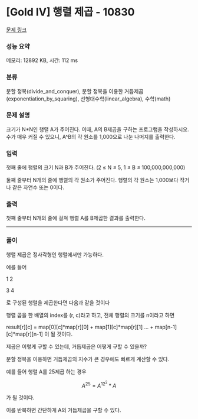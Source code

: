 # [Gold IV] 행렬 제곱 - 10830 

[문제 링크](https://www.acmicpc.net/problem/10830) 

### 성능 요약

메모리: 12892 KB, 시간: 112 ms

### 분류

분할 정복(divide_and_conquer), 분할 정복을 이용한 거듭제곱(exponentiation_by_squaring), 선형대수학(linear_algebra), 수학(math)

### 문제 설명

<p>크기가 N*N인 행렬 A가 주어진다. 이때, A의 B제곱을 구하는 프로그램을 작성하시오. 수가 매우 커질 수 있으니, A^B의 각 원소를 1,000으로 나눈 나머지를 출력한다.</p>

### 입력 

 <p>첫째 줄에 행렬의 크기 N과 B가 주어진다. (2 ≤ N ≤  5, 1 ≤ B ≤ 100,000,000,000)</p>

<p>둘째 줄부터 N개의 줄에 행렬의 각 원소가 주어진다. 행렬의 각 원소는 1,000보다 작거나 같은 자연수 또는 0이다.</p>

### 출력 

 <p>첫째 줄부터 N개의 줄에 걸쳐 행렬 A를 B제곱한 결과를 출력한다.</p>

---

### 풀이


행렬 제곱은 정사각형인 행렬에서만 가능하다.

 

예를 들어

1  2

3  4

로 구성된 행렬을 제곱한다면 다음과 같을 것이다

행렬 곱을 한 배열의 index를 (r, c)라고 하고, 전체 행렬의 크기를 n이라고 하면

result[r][c] = map[0][c]*map[r][0] + map[1][c]*map[r][1] ... + map[n-1][c]*map[r][n-1] 이 될 것이다.


제곱은 이렇게 구할 수 있는데, 거듭제곱은 어떻게 구할 수 있을까?

분할 정복을 이용하면 거듭제곱의 지수가 큰 경우에도 빠르게 계산할 수 있다.

예를 들어 행렬 A를 25제곱 하는 경우

$$ A^{25} = A^{12}^2 * A $$


가 될 것이다.

이를 반복하면 간단하게 A의 거듭제곱을 구할 수 있다.
